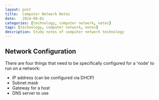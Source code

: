 ```yaml
---
layout: post
title:  Computer Network Notes
date:   2024-09-01
categories: [technology, computer network, notes]
tags: [technology, computer network, notes]
description: Study notes of computer network technology
---
```



## Network Configuration

There are four things that need to be specifically configured for a 'node' to run on a network:

- IP address (can be configured via DHCP)
- Subnet mask
- Gateway for a host
- DNS server to use
